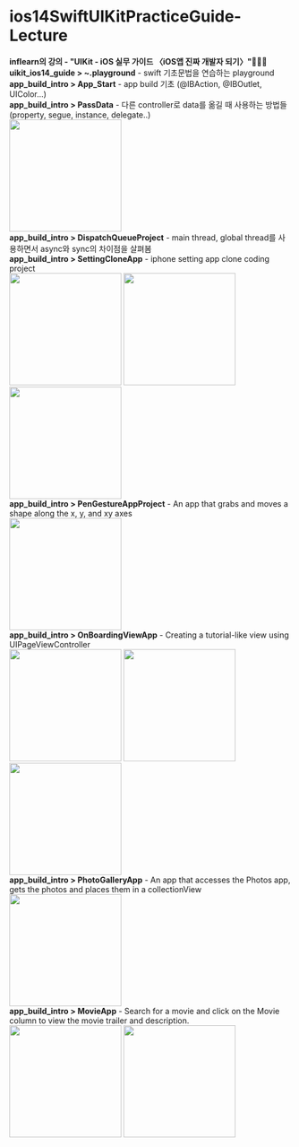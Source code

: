 # ios14SwiftUIKitPracticeGuide-Lecture
<!DOCTYPE html>
<html lang="ko">
<head>
    <meta charset="UTF-8">
    <meta http-equiv="X-UA-Compatible" content="IE=edge">
    <meta name="viewport" content="width=device-width, initial-scale=1.0">
</head>
<body>
    <div class="content">
        <b>inflearn의 강의 - "UIKit - iOS 실무 가이드 〈iOS앱 진짜 개발자 되기〉"👩‍💻📱</b><br/>
        <b>uikit_ios14_guide > ~.playground</b> - swift 기초문법을 연습하는 playground<br/>
        <b>app_build_intro > App_Start</b> - app build 기초 (@IBAction, @IBOutlet, UIColor...)<br/>
        <b>app_build_intro > PassData</b> - 다른 controller로 data를 옮길 때 사용하는 방법들 (property, segue, instance, delegate..)<br/>
        <img src = "https://user-images.githubusercontent.com/60338309/151661525-ac969feb-63a3-49b6-a6b9-cc5ebe0134c5.png" width="200"/><br/>
        <b>app_build_intro > DispatchQueueProject</b> - main thread, global thread를 사용하면서 async와 sync의 차이점을 살펴봄<br/>
        <b>app_build_intro > SettingCloneApp</b> - iphone setting app clone coding project<br/>
        <img src = "https://user-images.githubusercontent.com/60338309/151661342-24215c02-7738-45ef-9f2f-97cad70cee78.png" width="200"/>
        <img src = "https://user-images.githubusercontent.com/60338309/151661383-33b66820-a7a7-4b29-902c-97cd99cb5bb2.png" width="200"/>
        <img src = "https://user-images.githubusercontent.com/60338309/151661394-c37d3785-f25f-4dbd-b869-9bac1729efde.png" width="200"/><br/>
        <b>app_build_intro > PenGestureAppProject</b> - An app that grabs and moves a shape along the x, y, and xy axes<br/>
         <img src = "https://user-images.githubusercontent.com/60338309/151703084-6e353f35-38d5-46a5-b7ec-2b3c48aa4f73.png" width="200"/><br/>
        <b>app_build_intro > OnBoardingViewApp</b> - Creating a tutorial-like view using UIPageViewController<br/>
        <img src = "https://user-images.githubusercontent.com/60338309/152093451-355e6ee5-1d8b-47dc-9b1c-998ceb2bb7f9.png" width="200"/>
        <img src = "https://user-images.githubusercontent.com/60338309/152094665-e2f93d2b-0999-4fd5-bd68-f6d62161f0a6.png" width="200"/>
        <img src = "https://user-images.githubusercontent.com/60338309/152094697-9fa97482-8997-404c-8a9a-8402a36d9275.png" width="200"/><br/>
        <b>app_build_intro > PhotoGalleryApp</b> - An app that accesses the Photos app, gets the photos and places them in a collectionView<br/>
         <img src = "https://user-images.githubusercontent.com/60338309/153755138-4e386ea9-8b36-4a31-83a4-e2316ee2f040.png" width="200"/><br/>
        <b>app_build_intro > MovieApp</b> - Search for a movie and click on the Movie column to view the movie trailer and description.<br/>
         <img src = "https://user-images.githubusercontent.com/60338309/156001590-56a77cb5-8701-4198-b3d9-66420116ba8c.png" width="200"/>
        <img src = "https://user-images.githubusercontent.com/60338309/156001468-bfc0fc99-84d0-4849-ad3a-b2111702cd61.png" width="200"/><br/>
    </div>
</body>

</html>
